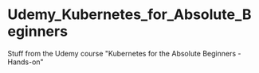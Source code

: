 # Udemy_Kubernetes_for_Absolute_Beginners
Stuff from the Udemy course "Kubernetes for the Absolute Beginners - Hands-on"
